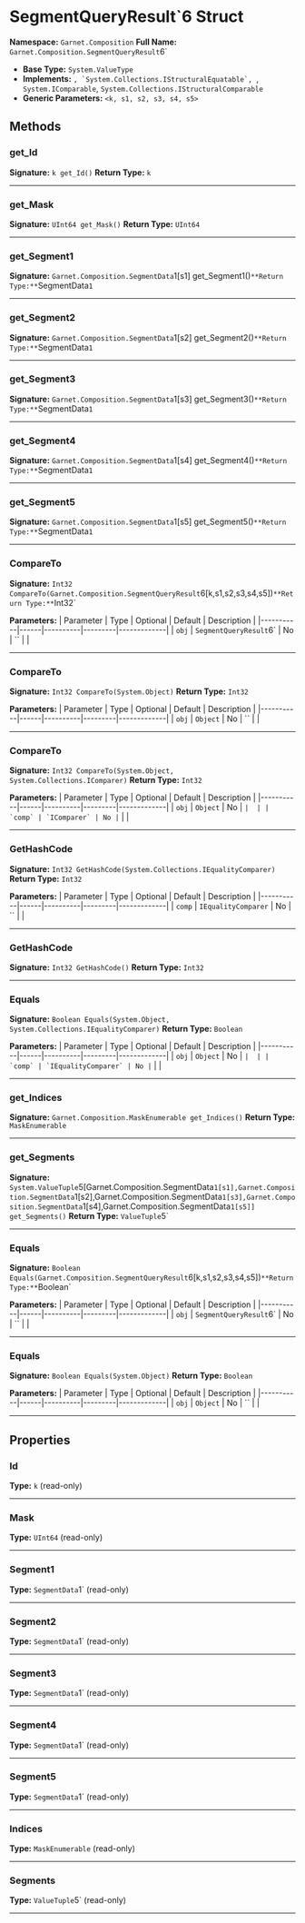 # SegmentQueryResult`6 Struct

**Namespace:** `Garnet.Composition`
**Full Name:** `Garnet.Composition.SegmentQueryResult`6`
- **Base Type:** `System.ValueType`
- **Implements:** ``, `System.Collections.IStructuralEquatable`, ``, `System.IComparable`, `System.Collections.IStructuralComparable`
- **Generic Parameters:** `<k, s1, s2, s3, s4, s5>`

## Methods

### get_Id

**Signature:** `k get_Id()`
**Return Type:** `k`

---

### get_Mask

**Signature:** `UInt64 get_Mask()`
**Return Type:** `UInt64`

---

### get_Segment1

**Signature:** `Garnet.Composition.SegmentData`1[s1] get_Segment1()`
**Return Type:** `SegmentData`1`

---

### get_Segment2

**Signature:** `Garnet.Composition.SegmentData`1[s2] get_Segment2()`
**Return Type:** `SegmentData`1`

---

### get_Segment3

**Signature:** `Garnet.Composition.SegmentData`1[s3] get_Segment3()`
**Return Type:** `SegmentData`1`

---

### get_Segment4

**Signature:** `Garnet.Composition.SegmentData`1[s4] get_Segment4()`
**Return Type:** `SegmentData`1`

---

### get_Segment5

**Signature:** `Garnet.Composition.SegmentData`1[s5] get_Segment5()`
**Return Type:** `SegmentData`1`

---

### CompareTo

**Signature:** `Int32 CompareTo(Garnet.Composition.SegmentQueryResult`6[k,s1,s2,s3,s4,s5])`
**Return Type:** `Int32`

**Parameters:**
| Parameter | Type | Optional | Default | Description |
|-----------|------|----------|---------|-------------|
| `obj` | `SegmentQueryResult`6` | No | `` |  |

---

### CompareTo

**Signature:** `Int32 CompareTo(System.Object)`
**Return Type:** `Int32`

**Parameters:**
| Parameter | Type | Optional | Default | Description |
|-----------|------|----------|---------|-------------|
| `obj` | `Object` | No | `` |  |

---

### CompareTo

**Signature:** `Int32 CompareTo(System.Object, System.Collections.IComparer)`
**Return Type:** `Int32`

**Parameters:**
| Parameter | Type | Optional | Default | Description |
|-----------|------|----------|---------|-------------|
| `obj` | `Object` | No | `` |  |
| `comp` | `IComparer` | No | `` |  |

---

### GetHashCode

**Signature:** `Int32 GetHashCode(System.Collections.IEqualityComparer)`
**Return Type:** `Int32`

**Parameters:**
| Parameter | Type | Optional | Default | Description |
|-----------|------|----------|---------|-------------|
| `comp` | `IEqualityComparer` | No | `` |  |

---

### GetHashCode

**Signature:** `Int32 GetHashCode()`
**Return Type:** `Int32`

---

### Equals

**Signature:** `Boolean Equals(System.Object, System.Collections.IEqualityComparer)`
**Return Type:** `Boolean`

**Parameters:**
| Parameter | Type | Optional | Default | Description |
|-----------|------|----------|---------|-------------|
| `obj` | `Object` | No | `` |  |
| `comp` | `IEqualityComparer` | No | `` |  |

---

### get_Indices

**Signature:** `Garnet.Composition.MaskEnumerable get_Indices()`
**Return Type:** `MaskEnumerable`

---

### get_Segments

**Signature:** `System.ValueTuple`5[Garnet.Composition.SegmentData`1[s1],Garnet.Composition.SegmentData`1[s2],Garnet.Composition.SegmentData`1[s3],Garnet.Composition.SegmentData`1[s4],Garnet.Composition.SegmentData`1[s5]] get_Segments()`
**Return Type:** `ValueTuple`5`

---

### Equals

**Signature:** `Boolean Equals(Garnet.Composition.SegmentQueryResult`6[k,s1,s2,s3,s4,s5])`
**Return Type:** `Boolean`

**Parameters:**
| Parameter | Type | Optional | Default | Description |
|-----------|------|----------|---------|-------------|
| `obj` | `SegmentQueryResult`6` | No | `` |  |

---

### Equals

**Signature:** `Boolean Equals(System.Object)`
**Return Type:** `Boolean`

**Parameters:**
| Parameter | Type | Optional | Default | Description |
|-----------|------|----------|---------|-------------|
| `obj` | `Object` | No | `` |  |

---

## Properties

### Id

**Type:** `k` (read-only)

---

### Mask

**Type:** `UInt64` (read-only)

---

### Segment1

**Type:** `SegmentData`1` (read-only)

---

### Segment2

**Type:** `SegmentData`1` (read-only)

---

### Segment3

**Type:** `SegmentData`1` (read-only)

---

### Segment4

**Type:** `SegmentData`1` (read-only)

---

### Segment5

**Type:** `SegmentData`1` (read-only)

---

### Indices

**Type:** `MaskEnumerable` (read-only)

---

### Segments

**Type:** `ValueTuple`5` (read-only)

---